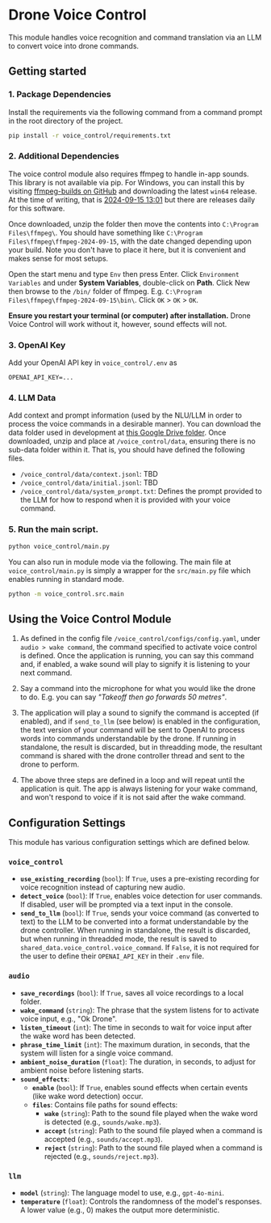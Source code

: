 # Drone Voice Control

This module handles voice recognition and command translation via an LLM to convert voice into drone commands.

## Getting started

### 1. Package Dependencies

Install the requirements via the following command from a command prompt in the root directory of the project.

```bash
pip install -r voice_control/requirements.txt
```

### 2. Additional Dependencies

The voice control module also requires ffmpeg to handle in-app sounds. This library is not available via pip. For Windows, you can install this by visiting [ffmpeg-builds on GitHub](https://github.com/BtbN/FFmpeg-Builds/releases) and downloading the latest `win64` release. At the time of writing, that is [2024-09-15 13:01](https://github.com/BtbN/FFmpeg-Builds/releases/download/latest/ffmpeg-master-latest-win64-gpl.zip) but there are releases daily for this software.

Once downloaded, unzip the folder then move the contents into `C:\Program Files\ffmpeg\`. You should have something like `C:\Program Files\ffmpeg\ffmpeg-2024-09-15`, with the date changed depending upon your build. Note you don't have to place it here, but it is convenient and makes sense for most setups.

Open the start menu and type `Env` then press Enter. Click `Environment Variables` and under **System Variables**, double-click on **Path**. Click New then browse to the `/bin/` folder of ffmpeg. E.g. `C:\Program Files\ffmpeg\ffmpeg-2024-09-15\bin\`. Click `OK` > `OK` > `OK`.

**Ensure you restart your terminal (or computer) after installation.** Drone Voice Control will work without it, however, sound effects will not.

### 3. OpenAI Key

Add your OpenAI API key in `voice_control/.env` as

```
OPENAI_API_KEY=...
```

### 4. LLM Data

Add context and prompt information (used by the NLU/LLM in order to process the voice commands in a desirable manner). You can download the data folder used in development at [this Google Drive folder](https://drive.google.com/drive/folders/1vTnuQttrPQ0hgq_KUsqppmDC-xUoEvJI?usp=sharing]). Once downloaded, unzip and place at `/voice_control/data`, ensuring there is no sub-data folder within it. That is, you should have defined the following files.

-   `/voice_control/data/context.jsonl`: TBD
-   `/voice_control/data/initial.jsonl`: TBD
-   `/voice_control/data/system_prompt.txt`: Defines the prompt provided to the LLM for how to respond when it is provided with your voice command.

### 5. Run the main script.

```bash
python voice_control/main.py
```

You can also run in module mode via the following. The main file at `voice_control/main.py` is simply a wrapper for the `src/main.py` file which enables running in standard mode.

```bash
python -m voice_control.src.main
```

## Using the Voice Control Module

1. As defined in the config file `/voice_control/configs/config.yaml`, under `audio > wake command`, the command specified to activate voice control is defined. Once the application is running, you can say this command and, if enabled, a wake sound will play to signify it is listening to your next command.

2. Say a command into the microphone for what you would like the drone to do. E.g. you can say _"Takeoff then go forwards 50 metres"_.

3. The application will play a sound to signify the command is accepted (if enabled), and if `send_to_llm` (see below) is enabled in the configuration, the text version of your command will be sent to OpenAI to process words into commands understandable by the drone. If running in standalone, the result is discarded, but in threadding mode, the resultant command is shared with the drone controller thread and sent to the drone to perform.

4. The above three steps are defined in a loop and will repeat until the application is quit. The app is always listening for your wake command, and won't respond to voice if it is not said after the wake command.

## Configuration Settings

This module has various configuration settings which are defined below.

### `voice_control`

-   **`use_existing_recording`** (`bool`): If `True`, uses a pre-existing recording for voice recognition instead of capturing new audio.
-   **`detect_voice`** (`bool`): If `True`, enables voice detection for user commands. If disabled, user will be prompted via a text input in the console.
-   **`send_to_llm`** (`bool`): If `True`, sends your voice command (as converted to text) to the LLM to be converted into a format understandable by the drone controller. When running in standalone, the result is discarded, but when running in threadded mode, the result is saved to `shared_data.voice_control.voice_command`. If `False`, it is not required for the user to define their `OPENAI_API_KEY` in their `.env` file.

### `audio`

-   **`save_recordings`** (`bool`): If `True`, saves all voice recordings to a local folder.
-   **`wake_command`** (`string`): The phrase that the system listens for to activate voice input, e.g., "Ok Drone".
-   **`listen_timeout`** (`int`): The time in seconds to wait for voice input after the wake word has been detected.
-   **`phrase_time_limit`** (`int`): The maximum duration, in seconds, that the system will listen for a single voice command.
-   **`ambient_noise_duration`** (`float`): The duration, in seconds, to adjust for ambient noise before listening starts.
-   **`sound_effects`**:
    -   **`enable`** (`bool`): If `True`, enables sound effects when certain events (like wake word detection) occur.
    -   **`files`**: Contains file paths for sound effects:
        -   **`wake`** (`string`): Path to the sound file played when the wake word is detected (e.g., `sounds/wake.mp3`).
        -   **`accept`** (`string`): Path to the sound file played when a command is accepted (e.g., `sounds/accept.mp3`).
        -   **`reject`** (`string`): Path to the sound file played when a command is rejected (e.g., `sounds/reject.mp3`).

### `llm`

-   **`model`** (`string`): The language model to use, e.g., `gpt-4o-mini`.
-   **`temperature`** (`float`): Controls the randomness of the model's responses. A lower value (e.g., 0) makes the output more deterministic.
